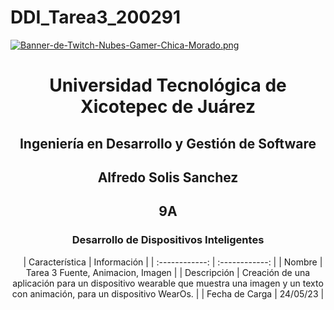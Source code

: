 # DDI_Tarea3_200291

[![Banner-de-Twitch-Nubes-Gamer-Chica-Morado.png](https://i.postimg.cc/15q3LFXF/Banner-de-Twitch-Nubes-Gamer-Chica-Morado.png)](https://postimg.cc/MvzwBvyZ)

<div align="center">
  
# Universidad Tecnológica de Xicotepec de Juárez


## Ingeniería en Desarrollo y Gestión de Software
## Alfredo Solis Sanchez 
## 9A
### Desarrollo de Dispositivos Inteligentes




&nbsp;
&nbsp;
|  Característica |  Información |
| :------------: | :------------: |
| Nombre  |  Tarea 3 Fuente, Animacion, Imagen |
| Descripción  | Creación de una aplicación para un dispositivo wearable que muestra una imagen y un texto con animación, para un dispositivo WearOs.  |
|  Fecha de Carga |  24/05/23 |
